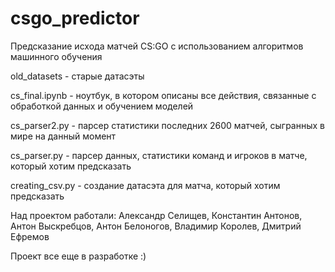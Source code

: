 # csgo_predictor

Предсказание исхода матчей CS:GO с использованием алгоритмов машинного обучения


old_datasets - старые датасэты

cs_final.ipynb - ноутбук, в котором описаны все действия, связанные с обработкой данных и обучением моделей

cs_parser2.py - парсер статистики последних 2600 матчей, сыгранных в мире на данный момент

cs_parser.py - парсер данных, статистики команд и игроков в матче, который хотим предсказать

creating_csv.py - создание датасэта для матча, который хотим предсказать


Над проектом работали: Александр Селищев, Константин Антонов, Антон Выскребцов, Антон Белоногов, Владимир Королев, Дмитрий Ефремов

Проект все еще в разработке :)
